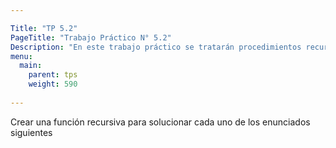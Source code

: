 ```yaml
---

Title: "TP 5.2"
PageTitle: "Trabajo Práctico N° 5.2"
Description: "En este trabajo práctico se tratarán procedimientos recursivos"
menu:
  main:
    parent: tps
    weight: 590
    
---
```


Crear una función recursiva para solucionar cada uno de los enunciados siguientes



